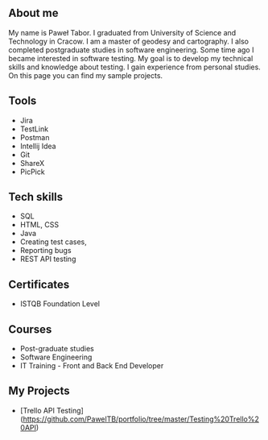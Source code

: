 ## About me
My name is Paweł Tabor. I graduated from University of Science and Technology in Cracow. I am a master of geodesy and cartography. I also completed postgraduate studies in software engineering. Some time ago I became interested in software testing. My goal is to develop my technical skills and knowledge about testing. I gain experience from personal studies. On this page you can find my sample projects.
## Tools
- Jira
- TestLink
- Postman
- Intellij Idea
- Git
- ShareX
- PicPick
## Tech skills
- SQL
- HTML, CSS
- Java
- Creating test cases,
- Reporting bugs
- REST API testing
## Certificates
- ISTQB Foundation Level
## Courses
- Post-graduate studies 
- Software Engineering
- IT Training - Front and Back End Developer
## My Projects
- [Trello API Testing] (https://github.com/PawelTB/portfolio/tree/master/Testing%20Trello%20API)

